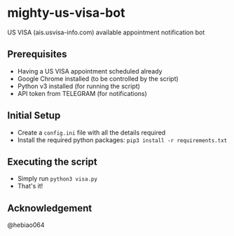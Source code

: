 # mighty-us-visa-bot
US VISA (ais.usvisa-info.com) available appointment notification bot

## Prerequisites
- Having a US VISA appointment scheduled already
- Google Chrome installed (to be controlled by the script)
- Python v3 installed (for running the script)
- API token from TELEGRAM (for notifications)


## Initial Setup
- Create a `config.ini` file with all the details required
- Install the required python packages: `pip3 install -r requirements.txt`

## Executing the script
- Simply run `python3 visa.py`
- That's it!

## Acknowledgement
@hebiao064

